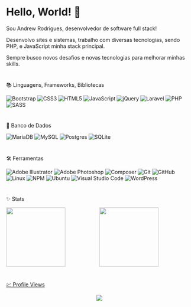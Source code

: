 # Hello, World! 🖖

Sou Andrew Rodrigues, desenvolvedor de software full stack!

Desenvolvo sites e sistemas, trabalho com diversas tecnologias, sendo PHP, e JavaScript minha stack principal.

Sempre busco novos desafios e novas tecnologias para melhorar minhas skills.

#
📚 Linguagens, Frameworks, Bibliotecas

![Bootstrap](https://img.shields.io/badge/Bootstrap-2b2b2b.svg?style=flat&logo=bootstrap&logoColor=8713f4)
![CSS3](https://img.shields.io/badge/CSS3-2b2b2b.svg?style=flat&logo=css3&logoColor=264de4)
![HTML5](https://img.shields.io/badge/HTML5-2b2b2b.svg?style=flat&logo=html5&logoColor=e54c21)
![JavaScript](https://img.shields.io/badge/JavaScript-2b2b2b.svg?style=flat&logo=javascript&logoColor=#2b2b2b)
![jQuery](https://img.shields.io/badge/jQuery-2b2b2b.svg?style=flat&logo=jquery&logoColor=1169ae)
![Laravel](https://img.shields.io/badge/Laravel-2b2b2b.svg?style=flat&logo=laravel&logoColor=FF2D20)
![PHP](https://img.shields.io/badge/PHP-2b2b2b.svg?style=flat&logo=php&logoColor=#464b8a)
![SASS](https://img.shields.io/badge/Sass-2b2b2b.svg?style=flat&logo=SASS&logoColor=#cd6799)

#
💾 Banco de Dados

![MariaDB](https://img.shields.io/badge/MariaDB-2b2b2b?style=flat&logo=mariadb&logoColor=012b64)
![MySQL](https://img.shields.io/badge/MySQL-2b2b2b.svg?style=flat&logo=mysql&logoColor=1e4c68)
![Postgres](https://img.shields.io/badge/PostgreSQL-2b2b2b.svg?style=flat&logo=postgresql&logoColor=2f6792)
![SQLite](https://img.shields.io/badge/SQLite-2b2b2b.svg?style=flat&logo=sqlite&logoColor=003b57)

#
🛠️ Ferramentas

![Adobe Illustrator](https://img.shields.io/badge/Adobe%20Illustrator-2b2b2b.svg?style=flat&logo=adobe%20illustrator&logoColor=ff9a00)
![Adobe Photoshop](https://img.shields.io/badge/Adobe%20Photoshop-2b2b2b.svg?style=flat&logo=adobe%20photoshop&logoColor=31a8ff)
![Composer](https://img.shields.io/badge/Composer-2b2b2b.svg?style=flat&logo=Composer&logoColor=white)
![Git](https://img.shields.io/badge/GIT-2b2b2b.svg?style=flat&logo=git&logoColor=F05032)
![GitHub](https://img.shields.io/badge/GitHub-2b2b2b.svg?style=flat&logo=github&logoColor=white)
![Linux](https://img.shields.io/badge/Linux-2b2b2b?style=flat&logo=linux&logoColor=FCC624)
![NPM](https://img.shields.io/badge/NPM-2b2b2b.svg?style=flat&logo=npm&logoColor=CB3837)
![Ubuntu](https://img.shields.io/badge/Ubuntu-2b2b2b?style=flat&logo=ubuntu&logoColor=E95420)
![Visual Studio Code](https://img.shields.io/badge/Visual%20Studio%20Code-2b2b2b.svg?style=flat&logo=visual-studio-code&logoColor=007ACC)
![WordPress](https://img.shields.io/badge/WordPress-2b2b2b.svg?style=flat&logo=WordPress&logoColor=21759B)

#
✨ Stats

<div align="center">
  <a href="https://github.com/andrewrdev">
  <img height="160em" style="float:left;" src="https://github-readme-stats.vercel.app/api?username=andrewrdev&show_icons=true&theme=react&include_all_commits=true&count_private=true"/>
  <img height="160em" src="https://github-readme-stats.vercel.app/api/top-langs/?username=andrewrdev&hide=hack,shell&layout=compact&langs_count=7&theme=react"/>
</div>
  
# 
💹 Profile Views
    
<div align="center">  
     <img alingn="center" src="https://profile-counter.glitch.me/andrewrdev/count.svg" />
</div>
